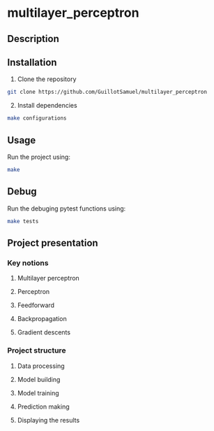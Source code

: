 # multilayer_perceptron

## Description



## Installation

1. Clone the repository
```bash
git clone https://github.com/GuillotSamuel/multilayer_perceptron
```

2. Install dependencies
```bash
make configurations
```

## Usage

Run the project using:
```bash
make
```

## Debug

Run the debuging pytest functions using:
```bash
make tests
```

## Project presentation

### Key notions

1. Multilayer perceptron

2. Perceptron

3. Feedforward

4. Backpropagation

5. Gradient descents

### Project structure

1. Data processing

2. Model building

3. Model training

4. Prediction making

5. Displaying the results